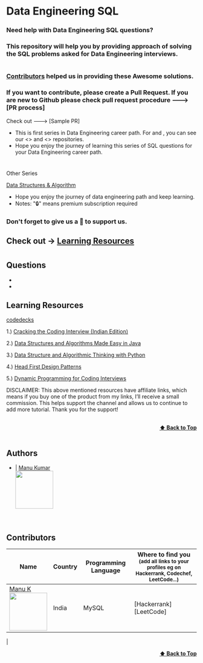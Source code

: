 
# Data Engineering SQL

### Need help with Data Engineering SQL questions? 
### This repository will help you by providing approach of solving the SQL problems asked for Data Engineering interviews.
#
### [Contributors](#contributors) helped us in providing these Awesome solutions.

### If you want to contribute, please create a Pull Request. If you are new to Github please check pull request procedure ---> [PR process]

Check out ---> [Sample PR]

- This is first series in Data Engineering career path. For  and , you can see our <> and <> repositories.
- Hope you enjoy the journey of learning this series of SQL questions for your Data Engineering career path.
#
Other Series

[Data Structures & Algorithm](https://github.com/manug25/LeetCode-Solutions)
- Hope you enjoy the journey of data engineering path and keep learning.
- Notes: "🔒" means premium subscription required

### Don't forget to give us a 🌟 to support us.

## Check out -> [Learning Resources](#learning-resources)
#
## Questions
-
-


## Learning Resources

<a target="_blank" href="https://www.amazon.in/gp/search?ie=UTF8&tag=codedecks0d-21&linkCode=ur2&linkId=ad5e11b5c15f960da1985687dfcec2e8&camp=3638&creative=24630&index=books&keywords=java, data structures, algorithms, system design">codedecks</a><img src="//ir-in.amazon-adsystem.com/e/ir?t=codedecks0d-21&l=ur2&o=31" width="1" height="1" border="0" alt="" style="border:none !important; margin:0px !important;"/>

1.) [Cracking the Coding Interview (Indian Edition)](https://amzn.to/2H0dHy6)

2.) [Data Structures and Algorithms Made Easy in Java](https://amzn.to/33YqWbT)

3.) [Data Structure and Algorithmic Thinking with Python](https://amzn.to/3lz22p4)

4.) [Head First Design Patterns](https://amzn.to/37426Jk)

5.) [Dynamic Programming for Coding Interviews](https://amzn.to/3jVSPqu)

DISCLAIMER: This above mentioned resources have affiliate links, which means if you buy one of the product from my links, I’ll receive a small commission. This helps support the channel and allows us to continue to add more tutorial. Thank you for the support!

<br/>
<div align="right">
    <b><a href="#algorithms">⬆️ Back to Top</a></b>
</div>
<br/>

## Authors

- | [Manu Kumar](https://github.com/manug25) <br> <img src="https://github.com/manug25.png" width="100" height="100">

<br>

## Contributors

| Name                                                                                                                                                                                               | Country        | Programming Language | Where to find you<br><sup>(add all links to your profiles eg on Hackerrank, Codechef, LeetCode...)</sup>                                                                                                                    |
| -------------------------------------------------------------------------------------------------------------------------------------------------------------------------------------------------- | -------------- | -------------------- | --------------------------------------------------------------------------------------------------------------------------------------------------------------------------------------------------------------------------- |
| [Manu K](https://github.com/manug25/) <br> <img src="https://github.com/manug25.png" width="100" height="100">                                                                     | India          | MySQL                 | [Hackerrank] <br> [LeetCode]                                                              |
|
<br/>
<div align="right">
    <b><a href="#algorithms">⬆️ Back to Top</a></b>
</div>
<br/>
